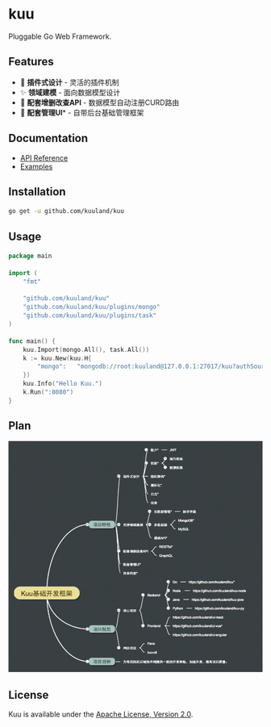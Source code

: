 # kuu

Pluggable Go Web Framework.


## Features

- 🎉 **插件式设计** -  灵活的插件机制
- ✨ **领域建模** - 面向数据模型设计
- 🚀 **配套增删改查API** - 数据模型自动注册CURD路由
- 🐠 **配套管理UI*** - 自带后台基础管理框架

## Documentation

- [API Reference](https://godoc.org/github.com/kuuland/kuu)
- [Examples](https://godoc.org/github.com/kuuland/kuu#pkg-examples)

## Installation

```sh
go get -u github.com/kuuland/kuu
```
## Usage

```go
package main

import (
	"fmt"

	"github.com/kuuland/kuu"
	"github.com/kuuland/kuu/plugins/mongo"
	"github.com/kuuland/kuu/plugins/task"
)

func main() {
	kuu.Import(mongo.All(), task.All())
	k := kuu.New(kuu.H{
		"mongo":   "mongodb://root:kuuland@127.0.0.1:27017/kuu?authSource=admin&maxPoolSize=50"
	})
	kuu.Info("Hello Kuu.")
	k.Run(":8080")
}

```

## Plan

![plan](https://raw.githubusercontent.com/kuuland/kuu/master/plan.png)

## License

Kuu is available under the [Apache License, Version 2.0](http://www.apache.org/licenses/LICENSE-2.0.html).

